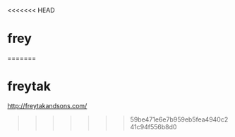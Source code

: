 <<<<<<< HEAD
# frey
=======
# freytak
http://freytakandsons.com/
>>>>>>> 59be471e6e7b959eb5fea4940c241c94f556b8d0
